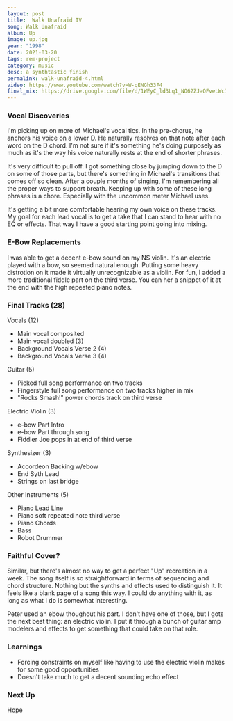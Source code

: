 ```yaml
---
layout: post
title:  Walk Unafraid IV
song: Walk Unafraid
album: Up
image: up.jpg
year: "1998"
date: 2021-03-20
tags: rem-project
category: music
desc: a synthtastic finish
permalink: walk-unafraid-4.html
video: https://www.youtube.com/watch?v=W-qENGh33F4
final_mix: https://drive.google.com/file/d/1WEyC_ld3Lq1_NO62ZJaOFveLWcI4PXN5/view?usp=sharing
---
```


### Vocal Discoveries
I'm picking up on more of Michael's vocal tics. In the pre-chorus, he anchors his voice on a lower D. He naturally resolves on that note after each word on the D chord. I'm not sure if it's something he's doing purposely as much as it's the way his voice naturally rests at the end of shorter phrases.

It's very difficult to pull off. I got something close by jumping down to the D on some of those parts, but there's something in Michael's transitions that comes off so clean. After a couple months of singing, I'm remembering all the proper ways to support breath. Keeping up with some of these long phrases is a chore. Especially with the uncommon meter Michael uses.

It's getting a bit more comfortable hearing my own voice on these tracks. My goal for each lead vocal is to get a take that I can stand to hear with no EQ or effects. That way I have a good starting point going into mixing.

### E-Bow Replacements
I was able to get a decent e-bow sound on my NS violin. It's an electric played with a bow, so seemed natural enough. Putting some heavy distrotion on it made it virtually unrecognizable as a violin. For fun, I added a more traditional fiddle part on the third verse. You can her a snippet of it at the end with the high repeated piano notes.

### Final Tracks (28)
Vocals (12)
- Main vocal composited
- Main vocal doubled (3)
- Background Vocals Verse 2 (4)
- Background Vocals Verse 3 (4)

Guitar (5)
- Picked full song performance on two tracks
- Fingerstyle full song performance on two tracks higher in mix
- "Rocks Smash!" power chords track on third verse

Electric Violin (3)
- e-bow Part Intro
- e-bow Part through song
- Fiddler Joe pops in at end of third verse

Synthesizer (3)
- Accordeon Backing w/ebow
- End Syth Lead
- Strings on last bridge

Other Instruments (5)
- Piano Lead Line
- Piano soft repeated note third verse
- Piano Chords
- Bass
- Robot Drummer

### Faithful Cover?
Similar, but there's almost no way to get a perfect "Up" recreation in a week. The song itself is so straightforward in terms of sequencing and chord structure. Nothing but the synths and effects used to distinguish it. It feels like a blank page of a song this way. I could do anything with it, as long as what I do is somewhat interesting.

Peter used an ebow thoughout his part. I don't have one of those, but I gots the next best thing: an electric violin. I put it through a bunch of guitar amp modelers and effects to get something that could take on that role.

### Learnings
- Forcing constraints on myself like having to use the electric violin makes for some good opportunities
- Doesn't take much to get a decent sounding echo effect

### Next Up
Hope